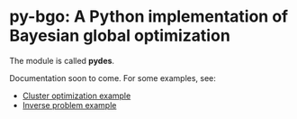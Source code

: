 # py-bgo: A Python implementation of Bayesian global optimization

The module is called **pydes**.

Documentation soon to come.
For some examples, see:

* [Cluster optimization example](https://github.com/PredictiveScienceLab/cluster-opt-bgo)
* [Inverse problem example](https://github.com/PredictiveScienceLab/inverse-bgo)
